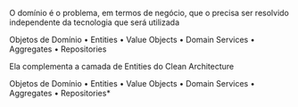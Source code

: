  
O domínio é o problema, em termos de negócio, que o precisa ser resolvido independente da tecnologia que será utilizada

Objetos de Domínio • Entities • Value Objects • Domain Services • Aggregates • Repositories

Ela complementa a camada de Entities do Clean Architecture

Objetos de Domínio
• Entities
• Value Objects
• Domain Services
• Aggregates
• Repositories*